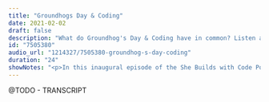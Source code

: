 ```yaml
---
title: "Groundhogs Day & Coding"
date: 2021-02-02
draft: false
description: "What do Groundhog's Day & Coding have in common? Listen and find out!"
id: "7505380"
audio_url: "1214327/7505380-groundhog-s-day-coding"
duration: "24"
showNotes: "<p>In this inaugural episode of the She Builds with Code Podcast, host Noelle Anderson talks about her beginnings as a front-end developer, her plans to learn back-end development, and why launching the show on Groundhog's day is a perfect metaphor for learning to code!<br><br><b>Show Links<br></b><a href=\"https://noelleanderson.dev\">Noelle's Portfolio</a><br><a href=\"https://shebuildswithcode.com\">Subscribe for Updates!</a><br><br><b>Sites Mentioned<br></b><a href=\"https://freecodecamp.org\">FreeCodeCamp</a><br><a href=\"https://www.codecademy.com/\">Codecademy</a><br><a href=\"https://teamtreehouse.com/\">Treehouse</a><br><a href=\"https://udemy.com\">Udemy</a><br><a href=\"https://udacity.com\">Udacity</a><br><a href=\"https://m.do.co/c/614e3408df08\">DigitalOcean </a>(Use this link for $100 credit!)</p>"
---
```


@TODO - TRANSCRIPT